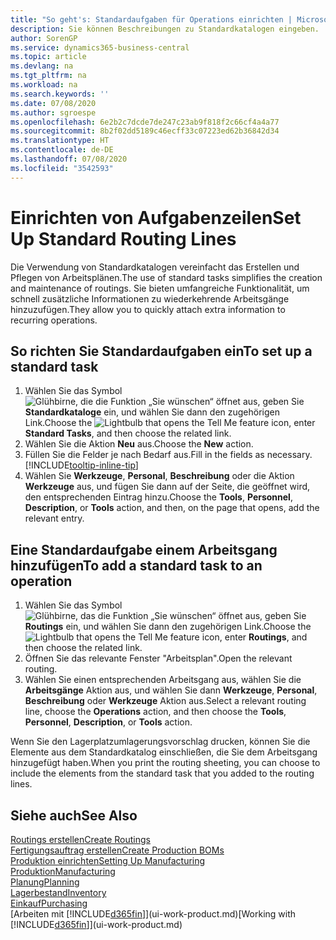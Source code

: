 ```yaml
---
title: "So geht's: Standardaufgaben für Operations einrichten | Microsoft Docs"
description: Sie können Beschreibungen zu Standardkatalogen eingeben.
author: SorenGP
ms.service: dynamics365-business-central
ms.topic: article
ms.devlang: na
ms.tgt_pltfrm: na
ms.workload: na
ms.search.keywords: ''
ms.date: 07/08/2020
ms.author: sgroespe
ms.openlocfilehash: 6e2b2c7dcde7de247c23ab9f818f2c66cf4a4a77
ms.sourcegitcommit: 8b2f02dd5189c46ecff33c07223ed62b36842d34
ms.translationtype: HT
ms.contentlocale: de-DE
ms.lasthandoff: 07/08/2020
ms.locfileid: "3542593"
---
```

# <a name="set-up-standard-routing-lines"></a><span data-ttu-id="3ba49-103">Einrichten von Aufgabenzeilen</span><span class="sxs-lookup"><span data-stu-id="3ba49-103">Set Up Standard Routing Lines</span></span>

<span data-ttu-id="3ba49-104">Die Verwendung von Standardkatalogen vereinfacht das Erstellen und Pflegen von Arbeitsplänen.</span><span class="sxs-lookup"><span data-stu-id="3ba49-104">The use of standard tasks simplifies the creation and maintenance of routings.</span></span> <span data-ttu-id="3ba49-105">Sie bieten umfangreiche Funktionalität, um schnell zusätzliche Informationen zu wiederkehrende Arbeitsgänge hinzuzufügen.</span><span class="sxs-lookup"><span data-stu-id="3ba49-105">They allow you to quickly attach extra information to recurring operations.</span></span>

## <a name="to-set-up-a-standard-task"></a><span data-ttu-id="3ba49-106">So richten Sie Standardaufgaben ein</span><span class="sxs-lookup"><span data-stu-id="3ba49-106">To set up a standard task</span></span>

1. <span data-ttu-id="3ba49-107">Wählen Sie das Symbol ![Glühbirne, die die Funktion „Sie wünschen“ öffnet](media/ui-search/search_small.png "Was möchten Sie tun?") aus, geben Sie **Standardkataloge** ein, und wählen Sie dann den zugehörigen Link.</span><span class="sxs-lookup"><span data-stu-id="3ba49-107">Choose the ![Lightbulb that opens the Tell Me feature](media/ui-search/search_small.png "Tell me what you want to do") icon, enter **Standard Tasks**, and then choose the related link.</span></span>
2. <span data-ttu-id="3ba49-108">Wählen Sie die Aktion **Neu** aus.</span><span class="sxs-lookup"><span data-stu-id="3ba49-108">Choose the **New** action.</span></span>
3. <span data-ttu-id="3ba49-109">Füllen Sie die Felder je nach Bedarf aus.</span><span class="sxs-lookup"><span data-stu-id="3ba49-109">Fill in the fields as necessary.</span></span> [!INCLUDE[tooltip-inline-tip](includes/tooltip-inline-tip_md.md)]
4. <span data-ttu-id="3ba49-110">Wählen Sie **Werkzeuge**, **Personal**, **Beschreibung** oder die Aktion **Werkzeuge** aus, und fügen Sie dann auf der Seite, die geöffnet wird, den entsprechenden Eintrag hinzu.</span><span class="sxs-lookup"><span data-stu-id="3ba49-110">Choose the **Tools**, **Personnel**, **Description**, or **Tools** action, and then, on the page that opens, add the relevant entry.</span></span>

## <a name="to-add-a-standard-task-to-an-operation"></a><span data-ttu-id="3ba49-111">Eine Standardaufgabe einem Arbeitsgang hinzufügen</span><span class="sxs-lookup"><span data-stu-id="3ba49-111">To add a standard task to an operation</span></span>

1. <span data-ttu-id="3ba49-112">Wählen Sie das Symbol ![Glühbirne, das die Funktion „Sie wünschen“ öffnet](media/ui-search/search_small.png "Was möchten Sie tun?") aus, geben Sie **Routings** ein, und wählen Sie dann den zugehörigen Link.</span><span class="sxs-lookup"><span data-stu-id="3ba49-112">Choose the ![Lightbulb that opens the Tell Me feature](media/ui-search/search_small.png "Tell me what you want to do") icon, enter **Routings**, and then choose the related link.</span></span>
2. <span data-ttu-id="3ba49-113">Öffnen Sie das relevante Fenster "Arbeitsplan".</span><span class="sxs-lookup"><span data-stu-id="3ba49-113">Open the relevant routing.</span></span>
3. <span data-ttu-id="3ba49-114">Wählen Sie einen entsprechenden Arbeitsgang aus, wählen Sie die **Arbeitsgänge** Aktion aus, und wählen Sie dann **Werkzeuge**, **Personal**, **Beschreibung** oder **Werkzeuge** Aktion aus.</span><span class="sxs-lookup"><span data-stu-id="3ba49-114">Select a relevant routing line, choose the **Operations** action, and then choose the **Tools**, **Personnel**, **Description**, or **Tools** action.</span></span>

<span data-ttu-id="3ba49-115">Wenn Sie den Lagerplatzumlagerungsvorschlag drucken, können Sie die Elemente aus dem Standardkatalog einschließen, die Sie dem Arbeitsgang hinzugefügt haben.</span><span class="sxs-lookup"><span data-stu-id="3ba49-115">When you print the routing sheeting, you can choose to include the elements from the standard task that you added to the routing lines.</span></span>

## <a name="see-also"></a><span data-ttu-id="3ba49-116">Siehe auch</span><span class="sxs-lookup"><span data-stu-id="3ba49-116">See Also</span></span>

[<span data-ttu-id="3ba49-117">Routings erstellen</span><span class="sxs-lookup"><span data-stu-id="3ba49-117">Create Routings</span></span>](production-how-to-create-routings.md)  
[<span data-ttu-id="3ba49-118">Fertigungsauftrag erstellen</span><span class="sxs-lookup"><span data-stu-id="3ba49-118">Create Production BOMs</span></span>](production-how-to-create-production-boms.md)  
[<span data-ttu-id="3ba49-119">Produktion einrichten</span><span class="sxs-lookup"><span data-stu-id="3ba49-119">Setting Up Manufacturing</span></span>](production-configure-production-processes.md)  
[<span data-ttu-id="3ba49-120">Produktion</span><span class="sxs-lookup"><span data-stu-id="3ba49-120">Manufacturing</span></span>](production-manage-manufacturing.md)  
[<span data-ttu-id="3ba49-121">Planung</span><span class="sxs-lookup"><span data-stu-id="3ba49-121">Planning</span></span>](production-planning.md)  
[<span data-ttu-id="3ba49-122">Lagerbestand</span><span class="sxs-lookup"><span data-stu-id="3ba49-122">Inventory</span></span>](inventory-manage-inventory.md)  
[<span data-ttu-id="3ba49-123">Einkauf</span><span class="sxs-lookup"><span data-stu-id="3ba49-123">Purchasing</span></span>](purchasing-manage-purchasing.md)  
<span data-ttu-id="3ba49-124">[Arbeiten mit [!INCLUDE[d365fin](includes/d365fin_md.md)]](ui-work-product.md)</span><span class="sxs-lookup"><span data-stu-id="3ba49-124">[Working with [!INCLUDE[d365fin](includes/d365fin_md.md)]](ui-work-product.md)</span></span>  
